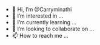- 👋 Hi, I’m @Carryminathi
- 👀 I’m interested in ...
- 🌱 I’m currently learning ...
- 💞️ I’m looking to collaborate on ...
- 📫 How to reach me ...

<!---
Carryminathi/Carryminathi is a ✨ special ✨ repository because its `README.md` (this file) appears on your GitHub profile.
You can click the Preview link to take a look at your changes.
--->
